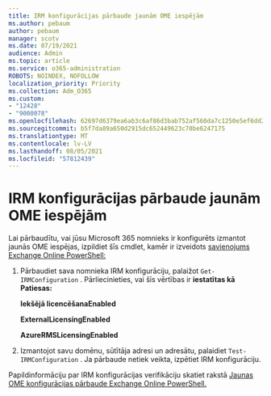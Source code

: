 ```yaml
---
title: IRM konfigurācijas pārbaude jaunām OME iespējām
ms.author: pebaum
author: pebaum
manager: scotv
ms.date: 07/19/2021
audience: Admin
ms.topic: article
ms.service: o365-administration
ROBOTS: NOINDEX, NOFOLLOW
localization_priority: Priority
ms.collection: Adm_O365
ms.custom:
- "12428"
- "9000078"
ms.openlocfilehash: 62697d6379ea6ab3c6af86d3bab752af560da7c1250e5ef6dd2a3eae8023a05e
ms.sourcegitcommit: b5f7da89a650d2915dc652449623c78be6247175
ms.translationtype: MT
ms.contentlocale: lv-LV
ms.lasthandoff: 08/05/2021
ms.locfileid: "57812439"
---
```

# <a name="test-irm-configuration-for-new-ome-capabilities"></a>IRM konfigurācijas pārbaude jaunām OME iespējām

Lai pārbaudītu, vai jūsu Microsoft 365 nomnieks ir konfigurēts izmantot jaunās OME iespējas, izpildiet šīs cmdlet, kamēr ir izveidots [savienojums Exchange Online PowerShell:](/powershell/exchange/exchange-online-powershell)


1. Pārbaudiet sava nomnieka IRM konfigurāciju, palaižot `Get-IRMConfiguration` . Pārliecinieties, vai šīs vērtības ir **iestatītas kā Patiesas:**
    
    **Iekšējā licencēšanaEnabled**
    
    **ExternalLicensingEnabled**
    
    **AzureRMSLicensingEnabled**

2. Izmantojot savu domēnu, sūtītāja adresi un adresātu, palaidiet `Test-IRMConfiguration` . Ja pārbaude netiek veikta, izpētiet IRM konfigurāciju.

Papildinformāciju par IRM konfigurācijas verifikāciju skatiet rakstā [Jaunas OME konfigurācijas pārbaude Exchange Online PowerShell.](/microsoft-365/compliance/set-up-new-message-encryption-capabilities#verify-new-ome-configuration-in-exchange-online-powershell)